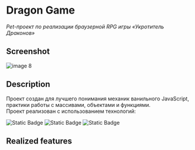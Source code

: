 # Dragon Game

_Pet-проект по реализации браузерной RPG игры «Укротитель Драконов»_

## Screenshot

![image 8](https://github.com/user-attachments/assets/d764aee4-17c7-4737-a514-88b51e910c54)

## Description 

Проект создан для лучшего понимания механик ванильного JavaScript, практики работы с массивами, объектами и функциями.\
Проект реализован с использованием технологий:

![Static Badge](https://img.shields.io/badge/html-%23%23E34F26?style=for-the-badge&logo=css3&labelColor=%23E34F26&color=%23121212)
![Static Badge](https://img.shields.io/badge/css-%231572B6?style=for-the-badge&logo=css3&labelColor=%231572B6&color=%23121212)
![Static Badge](https://img.shields.io/badge/javascript-a?style=for-the-badge&logo=javascript&logoColor=black&labelColor=%23F7DF1E&color=%23121212)

## Realized features
